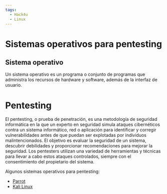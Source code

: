 ```yaml
---
tags:
  - Hack4u
  - Linux
---
```

# Sistemas operativos para pentesting
## Sistema operativo
Un sistema operativo es un programa o conjunto de programas que administra los recursos de hardware y software, además de la interfaz de usuario.

# Pentesting

El pentesting, o prueba de penetración, es una metodología de seguridad informática en la que un experto en seguridad simula ataques cibernéticos contra un sistema informático, red o aplicación para identificar y corregir vulnerabilidades antes de que puedan ser explotadas por individuos malintencionados. El objetivo es evaluar la seguridad de un sistema, descubrir debilidades y proporcionar recomendaciones para mejorar la seguridad. Los pentesters utilizan una variedad de herramientas y técnicas para llevar a cabo estos ataques controlados, siempre con el consentimiento del propietario del sistema.


Algunos sistemas operativos para pentesting:
 - [Parrot]([https://parrotsec.org/download/](https://parrotsec.org/download/))
 - [Kali Linux]([https://www.kali.org/get-kali/](https://www.kali.org/get-kali/))

 